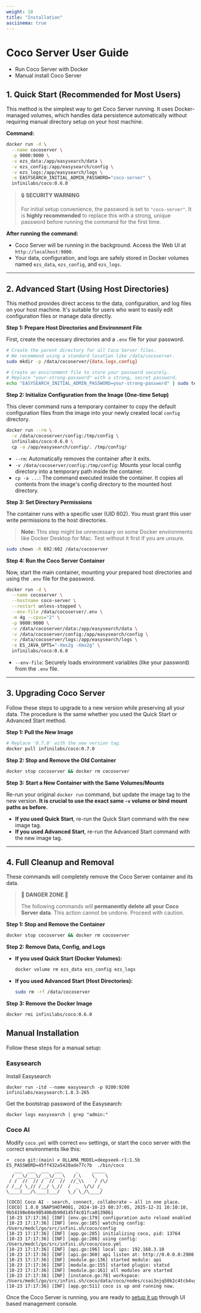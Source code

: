 ```yaml
---
weight: 10
title: "Installation"
asciinema: true
---
```


# Coco Server User Guide

- Run Coco Server with Docker
- Manual install Coco Server


## 1. Quick Start (Recommended for Most Users)

This method is the simplest way to get Coco Server running. It uses Docker-managed volumes, which handles data persistence automatically without requiring manual directory setup on your host machine.

**Command:**
```bash
docker run -d \
  --name cocoserver \
  -p 9000:9000 \
  -v ezs_data:/app/easysearch/data \
  -v ezs_config:/app/easysearch/config \
  -v ezs_logs:/app/easysearch/logs \
  -e EASYSEARCH_INITIAL_ADMIN_PASSWORD="coco-server" \
  infinilabs/coco:0.6.0
```

> 🔒 **SECURITY WARNING**
>
> For initial setup convenience, the password is set to `"coco-server"`. It is **highly recommended** to replace this with a strong, unique password before running the command for the first time.

**After running the command:**
*   Coco Server will be running in the background. Access the Web UI at `http://localhost:9000`.
*   Your data, configuration, and logs are safely stored in Docker volumes named `ezs_data`, `ezs_config`, and `ezs_logs`.

---

## 2. Advanced Start (Using Host Directories)

This method provides direct access to the data, configuration, and log files on your host machine. It's suitable for users who want to easily edit configuration files or manage data directly.

**Step 1: Prepare Host Directories and Environment File**

First, create the necessary directories and a `.env` file for your password.

```bash
# Create the parent directory for all Coco Server files.
# We recommend using a standard location like /data/cocoserver.
sudo mkdir -p /data/cocoserver/{data,logs,config}

# Create an environment file to store your password securely.
# Replace "your-strong-password" with a strong, secret password.
echo "EASYSEARCH_INITIAL_ADMIN_PASSWORD=your-strong-password" | sudo tee /data/cocoserver/.env > /dev/null
```

**Step 2: Initialize Configuration from the Image (One-time Setup)**

This clever command runs a temporary container to copy the default configuration files from the image into your newly created local `config` directory.

```bash
docker run --rm \
  -v /data/cocoserver/config:/tmp/config \
  infinilabs/coco:0.6.0 \
  cp -a /app/easysearch/config/. /tmp/config/
```
*   `--rm`: Automatically removes the container after it exits.
*   `-v /data/cocoserver/config:/tmp/config`: Mounts your local config directory into a temporary path inside the container.
*   `cp -a ...`: The command executed inside the container. It copies all contents from the image's config directory to the mounted host directory.

**Step 3: Set Directory Permissions**

The container runs with a specific user (UID 602). You must grant this user write permissions to the host directories.

> **Note:** This step might be unnecessary on some Docker environments like Docker Desktop for Mac. Test without it first if you are unsure.

```bash
sudo chown -R 602:602 /data/cocoserver
```

**Step 4: Run the Coco Server Container**

Now, start the main container, mounting your prepared host directories and using the `.env` file for the password.

```bash
docker run -d \
  --name cocoserver \
  --hostname coco-server \
  --restart unless-stopped \
  --env-file /data/cocoserver/.env \
  -m 4g --cpus="2" \
  -p 9000:9000 \
  -v /data/cocoserver/data:/app/easysearch/data \
  -v /data/cocoserver/config:/app/easysearch/config \
  -v /data/cocoserver/logs:/app/easysearch/logs \
  -e ES_JAVA_OPTS="-Xms2g -Xmx2g" \
  infinilabs/coco:0.6.0
```
*   `--env-file`: Securely loads environment variables (like your password) from the `.env` file.

---

## 3. Upgrading Coco Server

Follow these steps to upgrade to a new version while preserving all your data. The procedure is the same whether you used the Quick Start or Advanced Start method.

**Step 1: Pull the New Image**
```bash
# Replace '0.7.0' with the new version tag.
docker pull infinilabs/coco:0.7.0
```

**Step 2: Stop and Remove the Old Container**
```bash
docker stop cocoserver && docker rm cocoserver
```

**Step 3: Start a New Container with the Same Volumes/Mounts**

Re-run your original `docker run` command, but update the image tag to the new version. **It is crucial to use the exact same `-v` volume or bind mount paths as before.**

*   **If you used Quick Start**, re-run the Quick Start command with the new image tag.
*   **If you used Advanced Start**, re-run the Advanced Start command with the new image tag.

---

## 4. Full Cleanup and Removal

These commands will completely remove the Coco Server container and its data.

> **🛑 DANGER ZONE 🛑**
>
> The following commands will **permanently delete all your Coco Server data**. This action cannot be undone. Proceed with caution.

**Step 1: Stop and Remove the Container**
```bash
docker stop cocoserver && docker rm cocoserver
```

**Step 2: Remove Data, Config, and Logs**

*   **If you used Quick Start (Docker Volumes):**
    ```bash
    docker volume rm ezs_data ezs_config ezs_logs
    ```
*   **If you used Advanced Start (Host Directories):**
    ```bash
    sudo rm -rf /data/cocoserver
    ```

**Step 3: Remove the Docker Image**
```bash
docker rmi infinilabs/coco:0.6.0
```

## Manual Installation

Follow these steps for a manual setup:

### Easysearch

Install Easysearch
```
docker run -itd --name easysearch -p 9200:9200 infinilabs/easysearch:1.8.3-265
```

Get the bootstrap password of the Easysearch:
```
docker logs easysearch | grep "admin:"
```

### Coco AI

Modify `coco.yml` with correct `env` settings, or start the coco server with the correct environments like this:

```
➜  coco git:(main) ✗ OLLAMA_MODEL=deepseek-r1:1.5b ES_PASSWORD=45ff432a5428ade77c7b  ./bin/coco
   ___  ___  ___  ___     _     _____
  / __\/___\/ __\/___\   /_\    \_   \
 / /  //  // /  //  //  //_\\    / /\/
/ /__/ \_// /__/ \_//  /  _  \/\/ /_
\____|___/\____|___/   \_/ \_/\____/

[COCO] Coco AI - search, connect, collaborate – all in one place.
[COCO] 1.0.0_SNAPSHOT#001, 2024-10-23 08:37:05, 2025-12-31 10:10:10, 9b54198e04e905406db90d145f4c01fca0139861
[10-23 17:17:36] [INF] [env.go:179] configuration auto reload enabled
[10-23 17:17:36] [INF] [env.go:185] watching config: /Users/medcl/go/src/infini.sh/coco/config
[10-23 17:17:36] [INF] [app.go:285] initializing coco, pid: 13764
[10-23 17:17:36] [INF] [app.go:286] using config: /Users/medcl/go/src/infini.sh/coco/coco.yml
[10-23 17:17:36] [INF] [api.go:196] local ips: 192.168.3.10
[10-23 17:17:36] [INF] [api.go:360] api listen at: http://0.0.0.0:2900
[10-23 17:17:36] [INF] [module.go:136] started module: api
[10-23 17:17:36] [INF] [module.go:155] started plugin: statsd
[10-23 17:17:36] [INF] [module.go:161] all modules are started
[10-23 17:17:36] [INF] [instance.go:78] workspace: /Users/medcl/go/src/infini.sh/coco/data/coco/nodes/csai3njq50k2c4tcb4vg
[10-23 17:17:36] [INF] [app.go:511] coco is up and running now.
```

Once the Coco Server is running, you are ready to [setup it up](./setup.md) through UI based management console.
